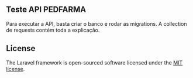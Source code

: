 
## Teste API PEDFARMA

Para executar a API, basta criar o banco e rodar as migrations.
A collection de requests contém toda a explicação.

## License

The Laravel framework is open-sourced software licensed under the [MIT license](https://opensource.org/licenses/MIT).
